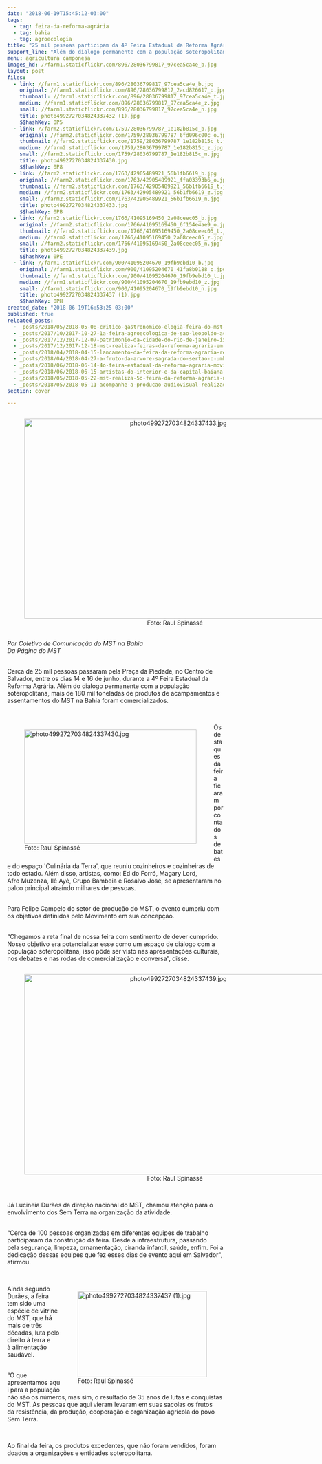 ```yaml
---
date: "2018-06-19T15:45:12-03:00"
tags:
  - tag: feira-da-reforma-agrária
  - tag: bahia
  - tag: agroecologia
title: "25 mil pessoas participam da 4º Feira Estadual da Reforma Agrária, em Salvador"
support_line: "Além do dialogo permanente com a população soteropolitana, mais de 180 mil toneladas de produtos de acampamentos e assentamentos foram comercializados "
menu: agricultura camponesa
images_hd: //farm1.staticflickr.com/896/28036799817_97cea5ca4e_b.jpg
layout: post
files:
  - link: //farm1.staticflickr.com/896/28036799817_97cea5ca4e_b.jpg
    original: //farm1.staticflickr.com/896/28036799817_2acd826617_o.jpg
    thumbnail: //farm1.staticflickr.com/896/28036799817_97cea5ca4e_t.jpg
    medium: //farm1.staticflickr.com/896/28036799817_97cea5ca4e_z.jpg
    small: //farm1.staticflickr.com/896/28036799817_97cea5ca4e_n.jpg
    title: photo4992727034824337432 (1).jpg
    $$hashKey: 0P5
  - link: //farm2.staticflickr.com/1759/28036799787_1e182b815c_b.jpg
    original: //farm2.staticflickr.com/1759/28036799787_6fd096c00c_o.jpg
    thumbnail: //farm2.staticflickr.com/1759/28036799787_1e182b815c_t.jpg
    medium: //farm2.staticflickr.com/1759/28036799787_1e182b815c_z.jpg
    small: //farm2.staticflickr.com/1759/28036799787_1e182b815c_n.jpg
    title: photo4992727034824337430.jpg
    $$hashKey: 0P8
  - link: //farm2.staticflickr.com/1763/42905489921_56b1fb6619_b.jpg
    original: //farm2.staticflickr.com/1763/42905489921_ffa03393b6_o.jpg
    thumbnail: //farm2.staticflickr.com/1763/42905489921_56b1fb6619_t.jpg
    medium: //farm2.staticflickr.com/1763/42905489921_56b1fb6619_z.jpg
    small: //farm2.staticflickr.com/1763/42905489921_56b1fb6619_n.jpg
    title: photo4992727034824337433.jpg
    $$hashKey: 0PB
  - link: //farm2.staticflickr.com/1766/41095169450_2a08ceec05_b.jpg
    original: //farm2.staticflickr.com/1766/41095169450_6f154e4ae9_o.jpg
    thumbnail: //farm2.staticflickr.com/1766/41095169450_2a08ceec05_t.jpg
    medium: //farm2.staticflickr.com/1766/41095169450_2a08ceec05_z.jpg
    small: //farm2.staticflickr.com/1766/41095169450_2a08ceec05_n.jpg
    title: photo4992727034824337439.jpg
    $$hashKey: 0PE
  - link: //farm1.staticflickr.com/900/41095204670_19fb9ebd10_b.jpg
    original: //farm1.staticflickr.com/900/41095204670_41fa8b0188_o.jpg
    thumbnail: //farm1.staticflickr.com/900/41095204670_19fb9ebd10_t.jpg
    medium: //farm1.staticflickr.com/900/41095204670_19fb9ebd10_z.jpg
    small: //farm1.staticflickr.com/900/41095204670_19fb9ebd10_n.jpg
    title: photo4992727034824337437 (1).jpg
    $$hashKey: 0PH
created_date: "2018-06-19T16:53:25-03:00"
published: true
releated_posts:
  - _posts/2018/05/2018-05-08-critico-gastronomico-elogia-feira-do-mst-nas-redes-e-perde-mais-de-mil-seguidores.md
  - _posts/2017/10/2017-10-27-1a-feira-agroecologica-de-sao-leopoldo-acontece-no-proximo-sabado-28.md
  - _posts/2017/12/2017-12-07-patrimonio-da-cidade-do-rio-de-janeiro-ix-feira-estadual-da-reforma-agraria-cicero-guedes-recebe-mais-de-100-mil-pessoas.md
  - _posts/2017/12/2017-12-18-mst-realiza-feiras-da-reforma-agraria-em-todo-pais-como-alternativa-de-alimentacao-saudavel-e-livre-de-agrotoxicos.md
  - _posts/2018/04/2018-04-15-lancamento-da-feira-da-reforma-agraria-reune-dezenas-de-pessoas-no-armazem-do-campo.md
  - _posts/2018/04/2018-04-27-a-fruto-da-arvore-sagrada-do-sertao-o-umbu-podera-ser-encontrado-na-feira.md
  - _posts/2018/06/2018-06-14-4o-feira-estadual-da-reforma-agraria-movimenta-o-centro-de-salvador.md
  - _posts/2018/06/2018-06-15-artistas-do-interior-e-da-capital-baiana-animam-as-noites-da-4o-feira-estadual-da-reforma-agraria.md
  - _posts/2018/05/2018-05-22-mst-realiza-5o-feira-da-reforma-agraria-no-sertao-central-do-ceara.md
  - _posts/2018/05/2018-05-11-acompanhe-a-producao-audiovisual-realizada-durante-a-iii-feira-nacional-da-reforma-agraria.md
section: cover

---
```

<div>
<div style="text-align:center">
<figure class="image" style="display:inline-block"><img alt="photo4992727034824337433.jpg" height="466" src="//farm2.staticflickr.com/1763/42905489921_56b1fb6619_b.jpg" width="700" />
<figcaption>Foto: Raul Spinass&eacute;</figcaption>
</figure>
</div>
</div>

<div>&nbsp;</div>

<div><em>Por Coletivo de Comunica&ccedil;&atilde;o do MST na Bahia<br />
Da P&aacute;gina do MST&nbsp;</em></div>

<div>&nbsp;</div>

<p>Cerca de 25 mil pessoas passaram pela Pra&ccedil;a da Piedade, no Centro de Salvador, entre os dias 14 e 16 de junho, durante a&nbsp;4&ordm; Feira Estadual da Reforma Agr&aacute;ria. Al&eacute;m do dialogo permanente com a popula&ccedil;&atilde;o soteropolitana, mais de 180 mil toneladas de produtos de acampamentos e assentamentos&nbsp;do MST na Bahia foram comercializados.&nbsp;&nbsp;</p>

<p>&nbsp;</p>

<figure class="image" style="float:left"><img alt="photo4992727034824337430.jpg" height="266" src="//farm2.staticflickr.com/1759/28036799787_1e182b815c_b.jpg" width="400" />
<figcaption>Foto: Raul Spinass&eacute;</figcaption>
</figure>

<p>Os destaques da feira ficaram por conta dos debates e do espa&ccedil;o&nbsp;&#39;Culin&aacute;ria da Terra&#39;, que reuniu cozinheiros e cozinheiras&nbsp;de todo estado. Al&eacute;m disso, artistas, como:&nbsp;Ed do Forr&oacute;, Magary Lord, Afro&nbsp;Muzenza, Il&ecirc; Ay&ecirc;, Grupo Bambeia e Rosalvo Jos&eacute;, se apresentaram no palco principal atraindo milhares de pessoas.&nbsp;&nbsp;</p>

<p><br />
Para Felipe Campelo do setor de produ&ccedil;&atilde;o do MST, o evento cumpriu com os objetivos definidos pelo Movimento&nbsp;em sua concep&ccedil;&atilde;o.</p>

<p><br />
&ldquo;Chegamos a reta final de nossa feira com sentimento de&nbsp;dever cumprido. Nosso objetivo era potencializar esse como um espa&ccedil;o de di&aacute;logo com a popula&ccedil;&atilde;o soteropolitana,&nbsp;isso p&ocirc;de ser visto&nbsp;nas apresenta&ccedil;&otilde;es&nbsp;culturais, nos&nbsp;debates e nas rodas de comercializa&ccedil;&atilde;o e conversa&rdquo;, disse.</p>

<div style="text-align:center">
<figure class="image" style="display:inline-block"><img alt="photo4992727034824337439.jpg" height="466" src="//farm2.staticflickr.com/1766/41095169450_2a08ceec05_b.jpg" width="700" />
<figcaption>Foto: Raul Spinass&eacute;</figcaption>
</figure>
</div>

<p><br />
J&aacute; Lucineia Dur&atilde;es&nbsp;da dire&ccedil;&atilde;o nacional do MST, chamou&nbsp;aten&ccedil;&atilde;o para o envolvimento dos Sem Terra na organiza&ccedil;&atilde;o da atividade.</p>

<p><br />
&ldquo;Cerca de 100 pessoas&nbsp;organizadas em diferentes equipes de trabalho participaram da constru&ccedil;&atilde;o da feira.&nbsp;Desde a&nbsp;infraestrutura, passando pela&nbsp;seguran&ccedil;a,&nbsp;limpeza,&nbsp;ornamenta&ccedil;&atilde;o, ciranda infantil, sa&uacute;de, enfim. Foi a dedica&ccedil;&atilde;o dessas equipes que fez esses&nbsp;dias de evento aqui em Salvador&quot;, afirmou.</p>

<p>&nbsp;</p>

<figure class="image" style="float:right"><img alt="photo4992727034824337437 (1).jpg" height="200" src="//farm1.staticflickr.com/900/41095204670_19fb9ebd10_b.jpg" width="300" />
<figcaption>Foto: Raul Spinass&eacute;</figcaption>
</figure>

<p>Ainda segundo Dur&atilde;es, a feira tem sido uma esp&eacute;cie de vitrine do MST, que h&aacute; mais de tr&ecirc;s d&eacute;cadas, luta pelo direito &agrave; terra e &agrave;&nbsp;alimenta&ccedil;&atilde;o saud&aacute;vel.</p>

<p><br />
&ldquo;O que apresentamos&nbsp;aqui para a popula&ccedil;&atilde;o n&atilde;o s&atilde;o os n&uacute;meros, mas sim, o resultado de&nbsp;35&nbsp;anos de lutas e conquistas do MST.&nbsp;As pessoas que aqui vieram levaram em suas sacolas os frutos da&nbsp;resist&ecirc;ncia, da produ&ccedil;&atilde;o, coopera&ccedil;&atilde;o e organiza&ccedil;&atilde;o agr&iacute;cola do povo Sem Terra.</p>

<p>&nbsp;</p>

<p>Ao final da feira, os produtos excedentes, que n&atilde;o foram vendidos, foram doados a organiza&ccedil;&otilde;es e entidades soteropolitana.</p>
